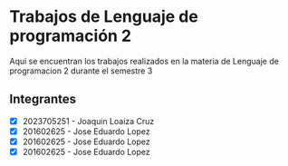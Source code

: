 # Trabajos de Lenguaje de programación 2

Aqui se encuentran los trabajos realizados en la materia de 
Lenguaje de programacion 2 durante el semestre 3

## Integrantes
- [x] 2023705251 - Joaquin Loaiza Cruz
- [x] 201602625 - Jose Eduardo Lopez
- [x] 201602625 - Jose Eduardo Lopez
- [x] 201602625 - Jose Eduardo Lopez